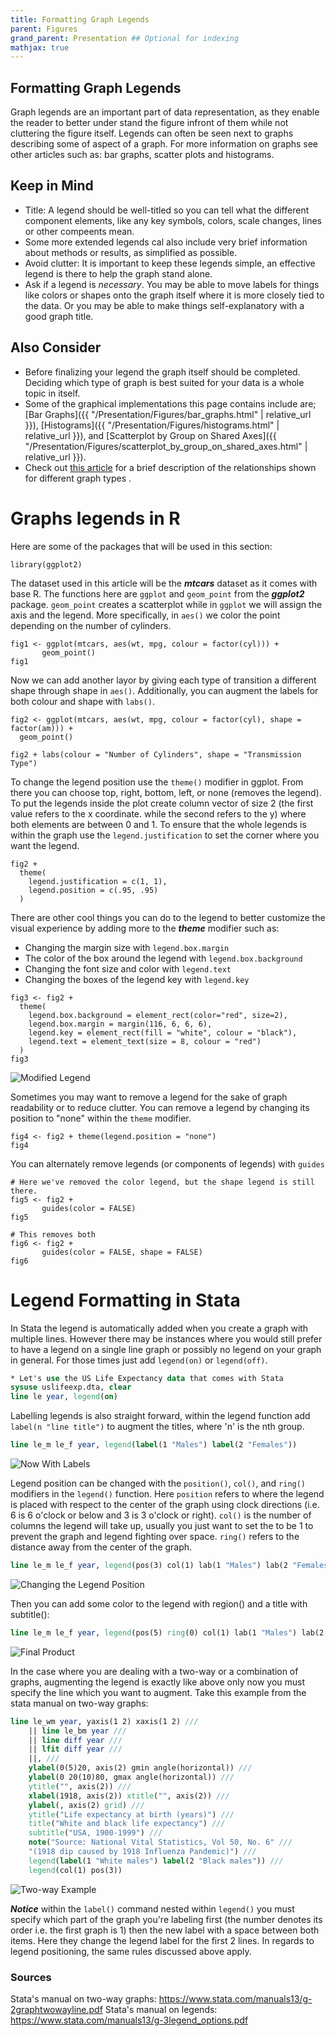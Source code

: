 ```yaml
---
title: Formatting Graph Legends
parent: Figures
grand_parent: Presentation ## Optional for indexing
mathjax: true
---
```


## Formatting Graph Legends

Graph legends are an important part of data representation, as they enable the reader to better under stand the figure infront of them while not cluttering the figure itself. Legends can often be seen next to graphs describing some of aspect of a graph.
For more information on graphs see other articles such as: bar graphs, scatter plots and histograms.

## Keep in Mind

- Title: A legend should be well-titled so you can tell what the different component elements, like any key symbols, colors, scale changes, lines or other compeents mean.
- Some more extended legends cal also include very brief information about methods or results, as simplified as possible.
- Avoid clutter: It is important to keep these legends simple, an effective legend is there to help the graph stand alone.
- Ask if a legend is *necessary*. You may be able to move labels for things like colors or shapes onto the graph itself where it is more closely tied to the data. Or you may be able to make things self-explanatory with a good graph title.

## Also Consider

- Before finalizing your legend the graph itself should be completed. Deciding which type of graph is best suited for your data is a whole topic in itself.
- Some of the graphical implementations this page contains include are;
[Bar Graphs]({{ "/Presentation/Figures/bar_graphs.html" | relative_url }}), [Histograms]({{ "/Presentation/Figures/histograms.html" | relative_url }}), and [Scatterplot by Group on Shared Axes]({{ "/Presentation/Figures/scatterplot_by_group_on_shared_axes.html" | relative_url }}).
- Check out [this article](https://www.ncbi.nlm.nih.gov/pmc/articles/PMC4078179/) for a brief description of the relationships shown for different graph types .

# Graphs legends in R

Here are some of the packages that will be used in this section:
```r?example=legends
library(ggplot2)
```

The dataset used in this article will be the ***mtcars*** dataset as it comes with base R. The functions here are `ggplot` and `geom_point` from the ***ggplot2*** package. `geom_point` creates a scatterplot while in `ggplot` we will assign the axis and the legend. More specifically, in `aes()` we color the point depending on the number of cylinders.

```r?example=legends
fig1 <- ggplot(mtcars, aes(wt, mpg, colour = factor(cyl))) +
       geom_point()
fig1
```

Now we can add another layor by giving each type of transition a different shape through shape in `aes()`. Additionally, you can augment the labels for both colour and shape with `labs()`.

```r?example=legends
fig2 <- ggplot(mtcars, aes(wt, mpg, colour = factor(cyl), shape = factor(am))) +
  geom_point()

fig2 + labs(colour = "Number of Cylinders", shape = "Transmission Type")

```

To change the legend position use the `theme()` modifier in ggplot. From there you can choose top, right, bottom, left, or none (removes the legend). To put the legends inside the plot create column vector of size 2 (the first value refers to the x coordinate. while the second refers to the y) where both elements are between 0 and 1. To ensure that the whole legends is within the graph use the `legend.justification` to set the corner where you want the legend.

```r?example=legends
fig2 +
  theme(
    legend.justification = c(1, 1),
    legend.position = c(.95, .95)
  )
```

There are other cool things you can do to the legend to better customize the visual experience by adding more to the ***theme*** modifier such as:
* Changing the margin size with `legend.box.margin`
* The color of the box around the legend with `legend.box.background`
* Changing the font size and color with `legend.text`
* Changing the boxes of the legend key with `legend.key`

```r?example=legends
fig3 <- fig2 +
  theme(
    legend.box.background = element_rect(color="red", size=2),
    legend.box.margin = margin(116, 6, 6, 6),
    legend.key = element_rect(fill = "white", colour = "black"),
    legend.text = element_text(size = 8, colour = "red")
  )
fig3
```

![Modified Legend](Images/Formatting_Graph_Legends/R_modified_legend.png)

Sometimes you may want to remove a legend for the sake of graph readability or to reduce clutter. You can remove a legend by changing its position to "none" within the `theme` modifier.

```r?example=legends
fig4 <- fig2 + theme(legend.position = "none")
fig4
```

You can alternately remove legends (or components of legends) with `guides`

```r?example=legends
# Here we've removed the color legend, but the shape legend is still there.
fig5 <- fig2 +
       guides(color = FALSE)
fig5

# This removes both
fig6 <- fig2 +
       guides(color = FALSE, shape = FALSE)
fig6
```


# Legend Formatting in Stata

In Stata the legend is automatically added when you create a graph with multiple lines. However there may be instances where you would still prefer to have a legend on a single line graph or possibly no legend on your graph in general. For those times just add `legend(on)` or `legend(off)`.

```stata
* Let's use the US Life Expectancy data that comes with Stata
sysuse uslifeexp.dta, clear
line le year, legend(on)
```

Labelling legends is also straight forward, within the legend function add `label(n "line title")` to augment the titles, where 'n' is the nth group.

```stata
line le_m le_f year, legend(label(1 "Males") label(2 "Females"))

```
![Now With Labels](Images/Formatting_Graph_Legends/stata_labeled_legend.png)

Legend position can be changed with the `position()`, `col()`, and `ring()` modifiers in the `legend()` function. Here `position` refers to where the legend is placed with respect to the center of the graph using clock directions (i.e. 6 is 6 o'clock or below and 3 is 3 o'clock or right). `col()` is the number of columns the legend will take up, usually you just want to set the to be 1 to prevent the graph and legend fighting over space. `ring()` refers to the distance away from the center of the graph.

```stata
line le_m le_f year, legend(pos(3) col(1) lab(1 "Males") lab(2 "Females") stack)

```
![Changing the Legend Position](Images/Formatting_Graph_Legends/stata_moved_legend.png)

Then you can add some color to the legend with region() and a title with subtitle():

```stata
line le_m le_f year, legend(pos(5) ring(0) col(1) lab(1 "Males") lab(2 "Females") region(fcolor(gs15))) legend(subtitle("Legend"))
```
![Final Product](Images/Formatting_Graph_Legends/stata_moved_legend_2.png)

In the case where you are dealing with a two-way or a combination of graphs, augmenting the legend is exactly like above only now you must specify the line which you want to augment. Take this example from the stata manual on two-way graphs:

```stata
line le_wm year, yaxis(1 2) xaxis(1 2) ///
	|| line le_bm year ///
	|| line diff year ///
	|| lfit diff year ///
	||, ///
	ylabel(0(5)20, axis(2) gmin angle(horizontal)) ///
	ylabel(0 20(10)80, gmax angle(horizontal)) ///
	ytitle("", axis(2)) ///
	xlabel(1918, axis(2)) xtitle("", axis(2)) ///
	ylabel(, axis(2) grid) ///
	ytitle("Life expectancy at birth (years)") ///
	title("White and black life expectancy") ///
	subtitle("USA, 1900-1999") ///
	note("Source: National Vital Statistics, Vol 50, No. 6" ///
	"(1918 dip caused by 1918 Influenza Pandemic)") ///
	legend(label(1 "White males") label(2 "Black males")) ///
	legend(col(1) pos(3))
```

![Two-way Example](Images/Formatting_Graph_Legends/stata_full_graph.png)

***Notice*** within the `label()` command nested within `legend()` you must specify which part of the graph  you're labeling first (the number denotes its order i.e. the first graph is 1) then the new label with a space between both items. Here they change the legend label for the first 2 lines.
In regards to legend positioning, the same rules discussed above apply.

### Sources
Stata's manual on two-way graphs: https://www.stata.com/manuals13/g-2graphtwowayline.pdf
Stata's manual on legends: https://www.stata.com/manuals13/g-3legend_options.pdf

